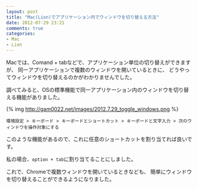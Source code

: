 ```yaml
---
layout: post
title: "Mac(Lion)でアプリケーション内でウィンドウを切り替える方法"
date: 2012-07-29 23:21
comments: true
categories: 
- Mac
- Lion
---
```


Macでは、Comand + tabなどで、アプリケーション単位の切り替えができますが、
同一アプリケーションで複数のウィンドウを開いているときに、
どうやってウィンドウを切り替えるのかがわかりませんでした。

調べてみると、OSの標準機能で同一アプリケーション内のウィンドウを切り替える機能がありました。

{% img http://gam0022.net/images/2012.7.29_toggle_windows.png %}

`環境設定 > キーボード > キーボードとショートカット > キーボードと文字入力 > 次のウィンドウを操作対象にする`

このような機能があるので、これに任意のショートカットを割り当てれば良いです。

私の場合、`option + tab`に割り当てることにしました。

これで、Chromeで複数ウィンドウを開いているときなども、
簡単にウィンドウを切り替えることができるようになりました。
